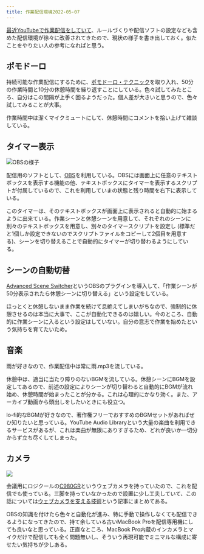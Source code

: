 ```yaml
---
title: 作業配信環境2022-05-07
---
```

[最近YouTubeで作業配信をしていて](https://www.youtube.com/channel/UC5s-KpSDGzxWPWNv94PnJHw)、ルールづくりや配信ソフトの設定なども含めた配信環境が徐々に改善されてきたので、現状の様子を書き出しておく。似たことをやりたい人の参考になればと思う。

ポモドーロ
-----

持続可能な作業配信にするために、[ポモドーロ・テクニック](https://ja.wikipedia.org/wiki/%E3%83%9D%E3%83%A2%E3%83%89%E3%83%BC%E3%83%AD%E3%83%BB%E3%83%86%E3%82%AF%E3%83%8B%E3%83%83%E3%82%AF)を取り入れ、50分の作業時間と10分の休憩時間を繰り返すことにしている。色々試してみたところ、自分はこの間隔が上手く回るようだった。個人差が大きいと思うので、色々試してみることが大事。

作業時間中は潔くマイクミュートにして、休憩時間にコメントを拾い上げて雑談している。

タイマー表示
------

![](https://lh3.googleusercontent.com/docs/ADP-6oFkY9TJ_Zj9YaesGmjUGhkt8O8ADfVFdMcH8D-rS5YuiwvCKkAR1Dpo8_83fRFRtcbF6G0znX-rwsb7dy_HS7zf8Q5ywk8jbef9jWtVamxzI-QQiMc3rSRcmKDbjM1IZfWUJFKTTCxGmGH86EmxyB5Tl4tT1h75JxbfzJyBXTHMWRuGTgdVpe_EHq-TvSy4LHfE6vj-mu_Hbm88yDYUH29zfB6QjMniSZbeIMNEb5Z_Tccq-mTgjYKNjP-4tE0MvbGjrMb8pf7vDhmctTT-mx7w1YgXvHQvmmT9hoee12dY4ejsQ11aStBxafpRs5AGvaGtzP_xeH9P1pzgRtGplMQGjKXyP5koLIlv5K3wBb2YkS_wUodnKRIFp0AcXpNoTHPePHq8EbBVlMOoNW32hSoszWEvmrArk1HacYsc4KATYEHmlFS9zF808-7NHzKhSwfbndwjfZUGrPgTVSbTeCrzp2fXQkeOirPBDZTyPJepWUuKIPNaQT-ua0zuHwSdRxeXki63BKVhKsiahXzIvfsmI84alm6hZUbMXsnFDyrtyKQHhjQXUBZ2092K6TD24dTGxJlL936iJ4z2vKFSmqhOlOE-CyE2t0K-VlhfxBbAWnUDNLI-eXVnmW5qiARdOrghEY6g7_4XFq5r37QSVAw_nIta52cHW_QS4-QU0_pipKYaN1zP7FFK7hZfJ8DnDc-9ltkDOtMdH-_46kawdDIi7Vs5gMsWMvuP-T_ij_rx7u2ISGVaFVQAU0zrS1qI7_GJNcwYjffw7VBwd2vdwzfyURwlgssLVF4bFJYYA6HfFBMuTearVKBBZ2lCv8RmjQtqz7EiFBVk9GooKaYgnkZ9bIjcAqNEUxwsNjsdeTD3rnFNWKKnmOcGAhGJHvfuYkqVHyGebXF9y1rpuQPnBpQpTw63Hz3Bfpr9owu6Uc120g3WfGs8EmWdxitGUMHQf72FeN7xFXg-nICRPyBZjl_Y6nmRjL9VkiaJHXTsMFkXyK6utlwdxrXFWMzlpk9t1JPRLkoMNGrdDWsai8aljOP0JddGOm6jyeHAqKYjn8O9ZPe5MxoGcadBMBezw8hh8usmt1BFyLovYjKXmsXjqUMKcuoBj0edrzu62zcNsX04uc1mrhvWdrFBRbSXw3wFuOph_pwAkkiuzdcCzzUB5z2L1ir80Cdlh7MQphwLLAz6g3AS73_DrE1TeEN6il2Qr8bCKvvSnRG9Ob7KKRxHJWR12cijXQPf4WpQiVsujQuhvvSS "OBSの様子")

配信用のソフトとして、[OBS](https://obsproject.com/)を利用している。OBSには画面上に任意のテキストボックスを表示する機能の他、テキストボックスにタイマーを表示するスクリプトが付属しているので、これを利用していまの状態と残り時間を右下に表示している。

このタイマーは、そのテキストボックスが画面上に表示されると自動的に始まるように出来ている。作業シーンと休憩シーンを用意して、それぞれのシーンに別々のテキストボックスを用意し、別々のタイマースクリプトを設定し (標準だと1個しか設定できないのでスクリプトファイルをコピーして2個目を用意する)、シーンを切り替えることで自動的にタイマーが切り替わるようにしている。

シーンの自動切替
--------

[Advanced Scene Switcher](https://obsproject.com/forum/resources/advanced-scene-switcher.395/)というOBSのプラグインを導入して、「作業シーンが50分表示されたら休憩シーンに切り替える」という設定をしている。

ほっとくと休憩しないまま作業を続けて息絶えてしまいがちなので、強制的に休憩させるのは本当に大事で、ここが自動化できるのは嬉しい。今のところ、自動的に作業シーンに入るという設定はしていない。自分の意志で作業を始めたという気持ちを育てたいため。

音楽
--

雨が好きなので、作業配信中は常に雨.mp3を流している。

休憩中は、適当に当たり障りのないBGMを流している。休憩シーンにBGMを設定してあるので、前述の設定によりシーンが切り替わると自動的にBGMが流れ始め、休憩時間が始まったことが分かる。これは心理的にかなり効く。また、アーカイブ動画から頭出しをしたいときにも役立つ。

lo-fi的なBGMが好きなので、著作権フリーでおすすめのBGMセットがあればぜひ知りたいと思っている。YouTube Audio Libraryという大量の楽曲を利用できるサービスがあるが、これは楽曲が無限にありすぎるため、どれが良いか一切分からず立ち尽くしてしまった。

カメラ
---

![](https://lh3.googleusercontent.com/docs/ADP-6oFe79867ihvnyy4uNNtE30Fq8_EA5Y_6XQfl6AwllbDA7vKgkuU-yh5nj_kW1s4ioP3UoqNAs1yzYpug45PLJMKD-SCygkgNqSEuzP40VHgROTvdoB15uOVyUkNi0sFbNMFNm0bJY-qiDtWyRGgEu7h6AWdZaQMFg6kVWwg7gkEwJX-zaPh_fycmUpMZRsapf6cp5m2ajEyo_TKI5nJXXnNPPMMs1is3Dp23qHLg4W0GXSfYJOmj8WWus8pH9lfa5bL47B8BMGk1iwwzqD9PVd8HOXzw4e2r8j3lJS4tCOZF29hlIGLxoI2wVfVzcyAqWFjmKzb7KR1_Y28meyDJ6mh5XamY-yuTfFNeNSsmFkI__8x0kNM_p4DDRkb_2wm4cATv4VztY9i-WSDVguOxjmrE0sVae7EfqRpH7_3276ZEiiq-k5Lj9ZHehrk4GqM1IVrFKblk1-lfW7tiJaJIbjoGlE1WrunSA5ci-I_knaNImHwHO_r4_jTGveels5XA2E0Tp5_bN5uvaqkwAk0ax5MaT2knRnarevtjq8E7KK-dUL7ADcFuhKakq7JevQUWF2JO7ul0ShOI8eiZOv-Fz_SmZBvRWG8rpw-Rs7nj5woL8wqAdEaFeWkuEOZ5jgqAIZ-Qdmx_bhTVMs87XlZdo9E0MWStWkwzHyi7vYtFovsmOG_tNyOGOLH5hIZkRLbrurXN8jQ4jxhmzRNRVG0sx3eHO77J5Dcd1Ac3wo6hNt7oSHKWDoFM3q26NL-hTdITB3n_hcdo5vOhA79Dl9Kq4n1j6rp3ldOnBPxyRxr2HuR1PYRcUGAhR-hiz2smtilIlhIhhUlZmNU_tt83feA7Y-3vNebdYIolpzd2b2mEas_99PNHJKfUgn0UDfDy48owh4Hgu0EtNSbyfn5-ZybFUlYddM6gLADHBaBqEIhxzrJHsxUGQYV9gAKQ9LzboJf2oN3v24o4IOuds0O4OSS3vPLupcGS93P0aAc3FvIQXT6rXW5W9PP02bGCuvVrSfOniik1MM49Pwn0qOJdaJebSSxfed-KbNYI4biWzPy4RU71yVgE3F44bgnPTe2oCQ_35cHzTiDaZzQ_uJVUXfLOV2iDUUIShkGUAvmhb1ZT7eZluMjbklxW-LO4jb2vTk9wkGk9VzJAPJ1gI7aCA9-QlNQBDQ5zluvfUCZTfTFEuSlpXj1QeVx3hgqBwQYs4V4RgCZ403lbh4KFaiaLwGJCX-EgR571G_j8RvqTieWnonHt0tE)

会議用にロジクールの[C980GR](https://www.amazon.co.jp/dp/B086R71LGW)というウェブカメラを持っていたので、これを配信でも使っている。三脚を持っていなかったので設置に少し工夫していて、この話については[ウェブカメラを支える技術](https://r7kamura.com/articles/2022-05-04-super-crab-clamp)という記事にまとめてある。

OBSの知識を付けたら色々と自動化が進み、特に手動で操作しなくても配信できるようになってきたので、持て余している古いMacBook Proを配信専用機にしても良いなと思っている。正直なところ、MacBook Pro内蔵のインカメラとマイクだけで配信しても全く問題無いし、そういう再現可能でミニマルな構成に寄せたい気持ちが少しある。
